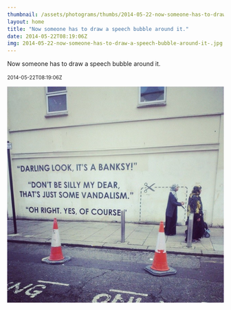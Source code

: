 ```yaml
---
thumbnail: /assets/photograms/thumbs/2014-05-22-now-someone-has-to-draw-a-speech-bubble-around-it-.png
layout: home
title: "Now someone has to draw a speech bubble around it."
date: 2014-05-22T08:19:06Z
img: 2014-05-22-now-someone-has-to-draw-a-speech-bubble-around-it-.jpg
---
```


Now someone has to draw a speech bubble around it.

<small>2014-05-22T08:19:06Z</small>

![Now someone has to draw a speech bubble around it.](/assets/photograms/original/2014-05-22-now-someone-has-to-draw-a-speech-bubble-around-it-.jpg)
